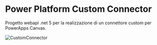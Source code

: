 # Power Platform Custom Connector
Progetto webapi .net 5 per la realizzazione di un connettore custom per PowerApps Canvas.





![CustomConnector](https://user-images.githubusercontent.com/74839804/112725542-14bfca80-8f19-11eb-8501-e64836eefb7c.gif)
